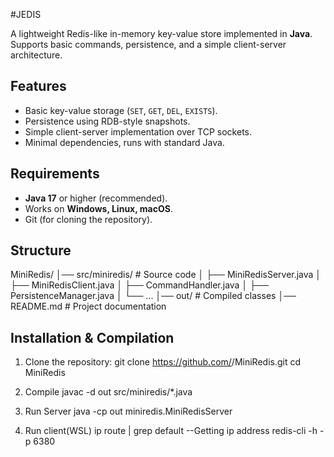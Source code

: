 #JEDIS

A lightweight Redis-like in-memory key-value store implemented in **Java**.  
Supports basic commands, persistence, and a simple client-server architecture.


## Features
- Basic key-value storage (`SET`, `GET`, `DEL`, `EXISTS`).
- Persistence using RDB-style snapshots.
- Simple client-server implementation over TCP sockets.
- Minimal dependencies, runs with standard Java.


## Requirements
- **Java 17** or higher (recommended).
- Works on **Windows, Linux, macOS**.
- Git (for cloning the repository).


## Structure
MiniRedis/
│── src/miniredis/       # Source code
│   ├── MiniRedisServer.java
│   ├── MiniRedisClient.java
│   ├── CommandHandler.java
│   ├── PersistenceManager.java
│   └── ...
│── out/                 # Compiled classes
│── README.md            # Project documentation


## Installation & Compilation

1. Clone the repository:
   git clone https://github.com/<your-username>/MiniRedis.git
   cd MiniRedis

2. Compile
  javac -d out src/miniredis/*.java

3. Run Server
  java -cp out miniredis.MiniRedisServer

4. Run client(WSL)
   ip route | grep default --Getting ip address
   redis-cli -h <ip> -p 6380


